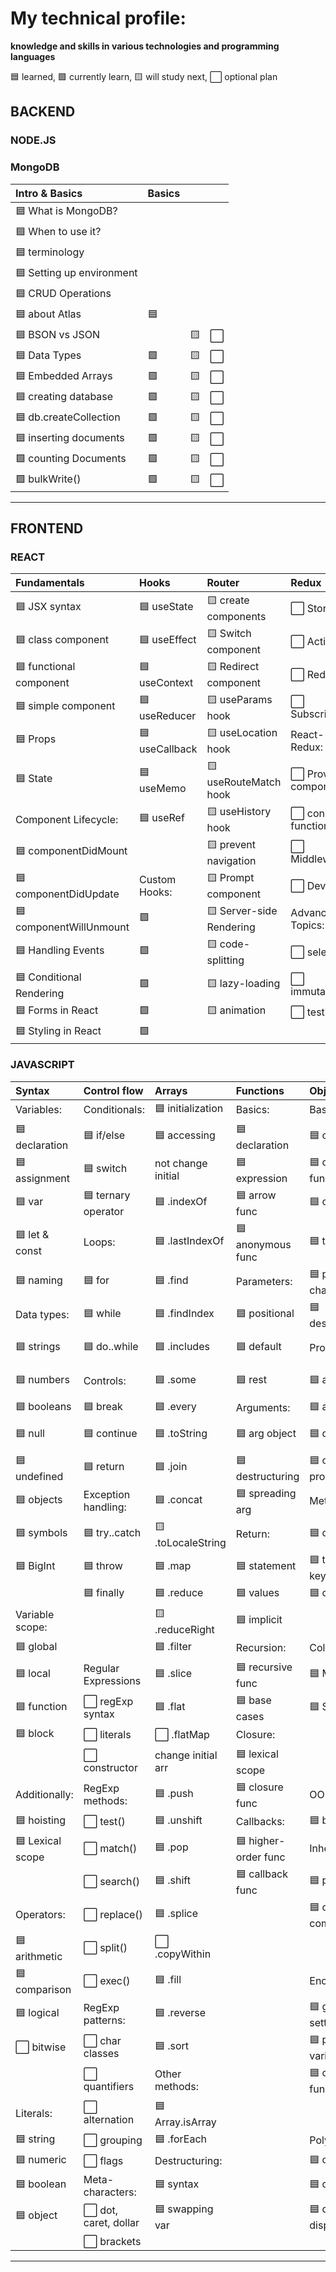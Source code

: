 # My technical profile: 
**knowledge and skills in various technologies and programming languages**

🟦 learned, 🟩 currently learn, 🟨 will study next, ⬜ optional plan

## BACKEND

### NODE.JS



### MongoDB

| Intro &  Basics            |  Basics                |                    |                  |
|:---------------------------|:-----------------------|:-------------------------|:----------------------|
| 🟦 What is MongoDB?       |         |       |               |
| 🟦 When to use it?        |           |       |               |
| 🟦 terminology            |      |       |               |
| 🟦 Setting up environment |    |       |               |
| 🟦 CRUD Operations        |  |       |               |
| 🟦 about Atlas            | 🟦  |       |               |
| 🟦 BSON vs JSON           |   | 🟨      | ⬜         |
| 🟦 Data Types             | 🟩           | 🟨      | ⬜         |
| 🟦 Embedded Arrays        | 🟩           | 🟨      | ⬜         |
| 🟦 creating database      | 🟩           | 🟨      | ⬜         |
| 🟦 db.createCollection    | 🟩           | 🟨      | ⬜         |
| 🟦 inserting documents    | 🟩           | 🟨      | ⬜         |
| 🟩 counting Documents     | 🟩           | 🟨      | ⬜         |
| 🟩 bulkWrite()            | 🟩           | 🟨      | ⬜         |




- - -

## FRONTEND

### REACT

| Fundamentals              | Hooks                | Router                   | Redux                 |
|:--------------------------|:---------------------|:-------------------------|:----------------------|
| 🟦 JSX syntax            | 🟦 useState          | 🟨 create components     | ⬜ Store             |
| 🟦 class component       | 🟦 useEffect         | 🟨 Switch component      | ⬜ Actions           |
| 🟦 functional component  | 🟦 useContext        | 🟨 Redirect component    | ⬜ Reducers          |
| 🟦 simple component      | 🟦 useReducer        | 🟨 useParams hook        | ⬜ Subscriptions     |
| 🟦 Props                 | 🟦 useCallback       | 🟨 useLocation hook      | React-Redux:          |
| 🟦 State                 | 🟦 useMemo           | 🟨 useRouteMatch hook    | ⬜ Provider component |
| Component Lifecycle:      | 🟦 useRef           | 🟨 useHistory hook       | ⬜ connect function   |
| 🟦 componentDidMount     |                      | 🟨 prevent navigation    | ⬜ Middleware         |
| 🟦 componentDidUpdate    | Custom Hooks:        | 🟨 Prompt component      | ⬜ DevTools           |
| 🟦 componentWillUnmount  | 🟩                   | 🟨 Server-side Rendering | Advanced Topics:      |
| 🟦 Handling Events       | 🟩                   | 🟨 code-splitting        | ⬜ selectors          |
| 🟦 Conditional Rendering | 🟩                   | 🟨 lazy-loading          | ⬜ immutability       |
| 🟦 Forms in React        | 🟩                   | 🟨 animation             | ⬜ testing            |
| 🟦 Styling in React      | 🟩                   |                          |                        |


### JAVASCRIPT

| Syntax             | Control flow          | Arrays             | Functions          |  Objects             | Asynchronous         |
|:-------------------|:----------------------|:-------------------|:-------------------|:---------------------|:---------------------|
|  Variables:        | Conditionals:         | 🟦 initialization | Basics:             | Basics:             | Event loop:          |
| 🟦 declaration    | 🟦 if/else            | 🟦 accessing      | 🟦 declaration     | 🟦 obj literals      | 🟦 call stack       |
| 🟦 assignment     | 🟦 switch             | not change initial | 🟦 expression      | 🟦 constructor func  | 🟦 microtasks       |
| 🟦 var            | 🟦 ternary operator   | 🟦 .indexOf       | 🟦 arrow func      | 🟦 classes           | 🟦 macrotasks       |
| 🟦 let & const    | Loops:                | 🟦 .lastIndexOf    | 🟦 anonymous func  | 🟦 this              | Event loop:         |
| 🟦 naming         | 🟦 for                | 🟦 .find          | Parameters:         | 🟦 prototype chain   | 🟦 process.nextTick |
| Data types:       | 🟦 while              | 🟦 .findIndex      | 🟦 positional      | 🟦 destructuring     | 🟦 Promise.then     |
| 🟦 strings        | 🟦 do..while          | 🟦 .includes      | 🟦 default          | Properties:          | 🟦 async function   |
| 🟦 numbers        | Controls:             | 🟦 .some           | 🟦 rest            | 🟦 access            | 🟦 setTimeout(c, 0) | 
| 🟦 booleans       | 🟦 break              | 🟦 .every         | Arguments:          | 🟦 assignment        | 🟦 setImmediate     | 
| 🟦 null           | 🟦 continue           | 🟦 .toString      | 🟦 arg object       | 🟦 descriptors      | 🟦 setTimeout(c, n) |
| 🟦 undefined      | 🟦 return             | 🟦 .join          | 🟦 destructuring    | 🟦 computed prop    | 🟦  setInterval     |  
| 🟦 objects        | Exception handling:   | 🟦 .concat         | 🟦 spreading arg    | Methods:             |                    |  
| 🟦 symbols        | 🟦 try..catch         | 🟨 .toLocaleString | Return:             | 🟦 definitions       | Promises:          |  
| 🟦 BigInt         | 🟦 throw              | 🟦 .map            | 🟦 statement        | 🟦 this keyword     | 🟦 syntax          |
|                   | 🟦 finally             | 🟦 .reduce        | 🟦 values           | 🟦 chaining         | 🟦 chaining         |   
| Variable scope:   |                        | 🟨 .reduceRight    | 🟦 implicit         |                     | 🟦 Promise.all      | 
| 🟦 global        |                         | 🟦 .filter        | Recursion:           | Collection:         | 🟦 Promise.race     |  
| 🟦 local         | Regular Expressions     | 🟦 .slice         | 🟦 recursive func   | 🟦 Map              | 🟦 error handling   | 
| 🟦 function      | ⬜ regExp syntax       | 🟦 .flat          | 🟦 base cases       | 🟦 Set               | Async/await:         | 
| 🟦 block         | ⬜  literals           | ⬜ .flatMap       | Closure:             |                     | 🟦 syntax            | 
|                   | ⬜  constructor        | change initial arr | 🟦 lexical scope    |                     | 🟦 error handling    |
| Additionally:     | RegExp methods:        | 🟦 .push          | 🟦 closure func      | OOP in JS           | 🟩 async generators  |
| 🟦 hoisting      | ⬜ test()              | 🟦 .unshift        | Callbacks:           | 🟦 basics          | 🟩 util.promisify    | 
| 🟦 Lexical scope | ⬜ match()             | 🟦 .pop           | 🟦 higher-order func | Inheritance:         |                     |  
|                  | ⬜ search()            | 🟦 .shift         | 🟦 callback func     | 🟦 patterns          |                     | 
| Operators:       | ⬜ replace()           | 🟦 .splice        |                      | 🟦 obj composition   | Browser APIs:        | 
| 🟦 arithmetic    | ⬜ split()             | ⬜ .copyWithin    |                      |                      | 🟦 DOM-BOM          |    
| 🟦 comparison    | ⬜ exec()              | 🟦 .fill          |                      | Encapsulation:       | 🟦 manipulation     |  
| 🟦 logical       | RegExp patterns:       | 🟦 .reverse       |                      | 🟦 getters & setters | 🟦 Web Storage      |
| ⬜ bitwise       | ⬜ char classes        | 🟦 .sort          |                      | 🟦 private variables | 🟦 events           |
|                  | ⬜ quantifiers         | Other methods:    |                      | 🟦 closure func       | Web API:             | 
|  Literals:       | ⬜ alternation         | 🟦 Array.isArray |                      |                        | 🟦 XMLHttpRequest   |  
| 🟦 string       | ⬜ grouping            | 🟦 .forEach       |                      | Polymorphism:         | 🟦 fetch API         |  
| 🟦 numeric      | ⬜ flags               | Destructuring:    |                      | 🟦 overriding         | 🟨 Web Workers       | 
| 🟦 boolean      | Meta-characters:        | 🟦 syntax         |                      | 🟦 overloading       |                      |  
| 🟦 object       | ⬜ dot, caret, dollar  | 🟦 swapping var   |                      | 🟦 dynamic dispatch   |                      |
|                  | ⬜ brackets            |                   |                      |                       |                      |

- - -
